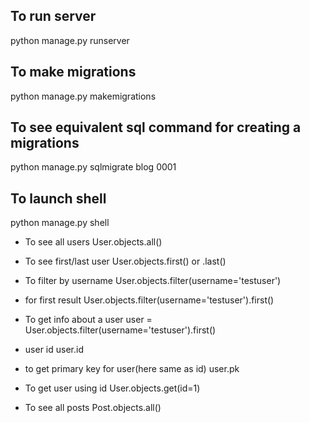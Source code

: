 ## To run server
python manage.py runserver

## To make migrations
python manage.py makemigrations

## To see equivalent sql command for creating a migrations
python manage.py sqlmigrate blog 0001

## To launch shell
python manage.py shell

* To see all users
User.objects.all()

* To see first/last user
User.objects.first() or .last()

* To filter by username
User.objects.filter(username='testuser')

* for first result
User.objects.filter(username='testuser').first()

* To get info about a user
user = User.objects.filter(username='testuser').first()

- user id
user.id

- to get primary key for user(here same as id)
user.pk

* To get user using id
User.objects.get(id=1)

* To see all posts
Post.objects.all()

